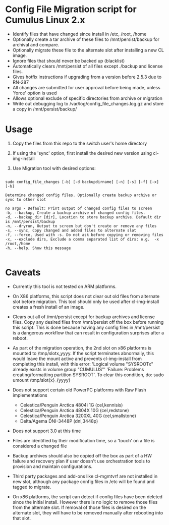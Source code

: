 # Config File Migration script for Cumulus Linux 2.x

- Identify files that have changed since install in /etc, /root, /home
- Optionally create a tar archive of these files to /mnt/persist/backup for archival and compare.
- Optionally migrate these file to the alternate slot after installing a new CL image.
- Ignore files that should never be backed up (blacklist)
- Automatically clears /mnt/persist of all files except ./backup and license files.
- Gives hotfix instructions if upgrading from a version before 2.5.3 due to RN-287
- All changes are submitted for user approval before being made, unless 'force' option is used
- Allows optional exclude of specific directories from archive or migration
- Write out debugging log to /var/log/config_file_changes.log.gz and store a copy in /mnt/persist/backup/


# Usage

1. Copy the files from this repo to the switch user's home directory

1. If using the 'sync' option, first install the desired new version
  using cl-img-install

1. Use Migration tool with desired options:

<pre><code>
sudo config_file_changes [-b] [-d backupdirname] [-n] [-s] [-f] [-x] [-h]
     
Determine changed config files. Optionally create backup archive or sync to other slot

no args - Default: Print output of changed config files to screen
-b, --backup, Create a backup archive of changed config files.
-d, --backup_dir [dir], Location to store backup archive. Default dir is /mnt/persist/backup
-n, --dryrun, Output to screen but don't create or remove any files
-s, --sync, Copy changed and added files to alternate slot
-f, --force, Used with -s. Do not ask before copying or removing files
-x, --exclude dirs, Exclude a comma separated list of dirs: e.g.  -x /root,/home
-h, --help, Show this message

</code></pre>


# Caveats
- Currently this tool is not tested on ARM platforms.

- On X86 platforms, this script does not clear out old files from alternate
  slot before migration.  This tool should only be used after cl-img-install
  creates a fresh install of an image.
 
- Clears out all of /mnt/persist except for backup archives and license files.
  Copy any desired files from /mnt/persist off the box before running this script.
  This is done because having any config files in /mnt/persist is a dangerous
  workflow that can result in configuration surprises after a reboot.

- As part of the migration operation, the 2nd slot on x86 platforms is
  mounted to /tmp/slotx_yyyy. If the script terminates abnormally, this would
  leave the mount active and prevents cl-img-install from completing this install,
  with this error:
    'Logical volume "SYSROOTx" already exists in volume group "CUMULUS"'
    'Failure: Problems creating/formatting partition SYSROOT'.
   To clear this condition, do:  sudo umount /tmp/slot{x}_{yyyy} 

- Does not support certain old PowerPC platforms with Raw Flash implementations
    - Celestica/Penguin Arctica 4804i 1G (cel,kennisis)
    - Celestica/Penguin Arctica 4804X 10G (cel,redstone)
    - Celestica/Penguin Arctica 3200XL 40G (cel,smallstone)
    - Delta/Agema DNI-3448P (dni,3448p)

- Does not support 3.0 at this time

- Files are identified by their modification time, so a 'touch' on a file
  is considered a changed file

- Backup archives should also be copied off the box as part of a HW failure
  and recovery plan if user doesn't use orchestration tools to provision
  and maintain configurations.
  
- Third party packages and add-ons like cl-mgmtvrf are not installed in new slot,
  although any package config files in /etc will be found and tagged to migrate.
  
- On x86 platforms, the script can detect if config files have been deleted since
  the initial install.  However there is no logic to remove those files from the
  alternate slot.  If removal of those files is desired on the alternate slot, they
  will have to be removed manually after rebooting into that slot.
  

